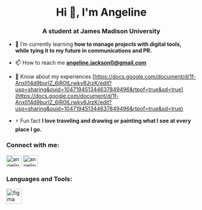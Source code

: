 <h1 align="center">Hi 👋, I'm Angeline</h1>
<h3 align="center">A student at James Madison University</h3>

- 🌱 I’m currently learning **how to manage projects with digital tools, while tying it to my future in communications and PR.**

- 📫 How to reach me **angeline.jackson0@gmail.com**

- 📄 Know about my experiences [https://docs.google.com/document/d/1f-AnxIl14d9burlZ_6iR0tLrwkv8JrzK/edit?usp=sharing&ouid=104719451344637849496&rtpof=true&sd=true](https://docs.google.com/document/d/1f-AnxIl14d9burlZ_6iR0tLrwkv8JrzK/edit?usp=sharing&ouid=104719451344637849496&rtpof=true&sd=true)

- ⚡ Fun fact **I love traveling and drawing or painting what I see at every place I go.**

<h3 align="left">Connect with me:</h3>
<p align="left">
<a href="https://linkedin.com/in/angeline jackson" target="blank"><img align="center" src="https://raw.githubusercontent.com/rahuldkjain/github-profile-readme-generator/master/src/images/icons/Social/linked-in-alt.svg" alt="angeline jackson" height="30" width="40" /></a>
<a href="https://instagram.com/angelineejackson" target="blank"><img align="center" src="https://raw.githubusercontent.com/rahuldkjain/github-profile-readme-generator/master/src/images/icons/Social/instagram.svg" alt="angelineejackson" height="30" width="40" /></a>
</p>

<h3 align="left">Languages and Tools:</h3>
<p align="left"> <a href="https://www.figma.com/" target="_blank" rel="noreferrer"> <img src="https://www.vectorlogo.zone/logos/figma/figma-icon.svg" alt="figma" width="40" height="40"/> </a> </p>
